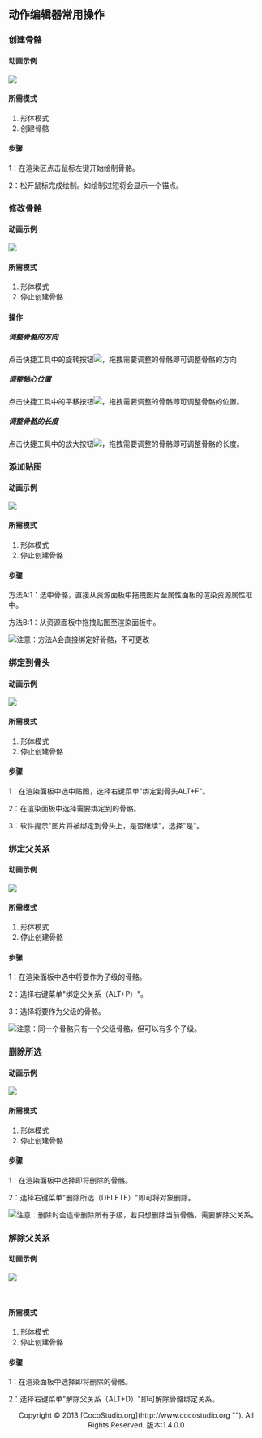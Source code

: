 ## 动作编辑器常用操作

### 创建骨骼

#### 动画示例

![](img/4-3-img-01.gif)

#### 所需模式

1.  形体模式
2.  创建骨骼
 
#### 步骤

1：在渲染区点击鼠标左键开始绘制骨骼。

2：松开鼠标完成绘制。如绘制过短将会显示一个锚点。

### 修改骨骼

#### 动画示例

![](img/4-3-img-02.gif)

#### 所需模式

1.  形体模式
2.  停止创建骨骼

#### 操作

##### 调整骨骼的方向

点击快捷工具中的旋转按钮![](img/4-2-12-img-07.png)，拖拽需要调整的骨骼即可调整骨骼的方向

##### 调整轴心位置

点击快捷工具中的平移按钮![](img/4-2-12-img-08.png)，拖拽需要调整的骨骼即可调整骨骼的位置。

##### 调整骨骼的长度

点击快捷工具中的放大按钮![](img/4-2-12-img-09.png)，拖拽需要调整的骨骼即可调整骨骼的长度。

### 添加贴图

#### 动画示例

![](img/4-3-img-03.gif)

#### 所需模式

1.  形体模式
2.  停止创建骨骼

#### 步骤

方法A:1：选中骨骼，直接从资源面板中拖拽图片至属性面板的渲染资源属性框中。

方法B:1：从资源面板中拖拽贴图至渲染面板中。

![](style/light.gif)注意：方法A会直接绑定好骨骼，不可更改

### 绑定到骨头

#### 动画示例

![](img/4-3-img-04.gif)

#### 所需模式

1.  形体模式
2.  停止创建骨骼

#### 步骤

1：在渲染面板中选中贴图，选择右键菜单&quot;绑定到骨头ALT+F&quot;。

2：在渲染面板中选择需要绑定到的骨骼。

3：软件提示&quot;图片将被绑定到骨头上，是否继续&quot;，选择&quot;是&quot;。

### 绑定父关系

#### 动画示例

![](img/4-3-img-05.gif)

#### 所需模式

1.  形体模式
2.  停止创建骨骼

#### 步骤

1：在渲染面板中选中将要作为子级的骨骼。

2：选择右键菜单&quot;绑定父关系（ALT+P）&quot;。

3：选择将要作为父级的骨骼。

![](style/light.gif)注意：同一个骨骼只有一个父级骨骼，但可以有多个子级。

### 删除所选

#### 动画示例

![](img/4-3-img-06.png)

#### 所需模式

1.  形体模式
2.  停止创建骨骼

#### 步骤

1：在渲染面板中选择即将删除的骨骼。

2：选择右键菜单&quot;删除所选（DELETE）&quot;即可将对象删除。

![](style/light.gif)注意：删除时会连带删除所有子级，若只想删除当前骨骼，需要解除父关系。


### 解除父关系

#### 动画示例

![](img/4-3-img-07.gif)

&nbsp;

#### 所需模式

1.  形体模式
2.  停止创建骨骼

#### 步骤


1：在渲染面板中选择即将删除的骨骼。

2：选择右键菜单&quot;解除父关系（ALT+D）&quot;即可解除骨骼绑定关系。

<center>Copyright © 2013 [CocoStudio.org](http://www.cocostudio.org ""). All Rights Reserved. 版本:1.4.0.0</center>